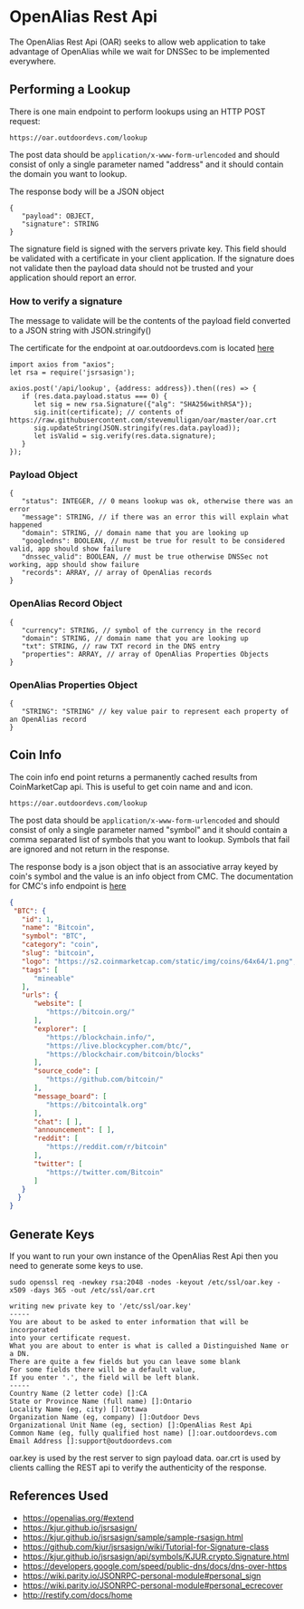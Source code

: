 # OpenAlias Rest Api

The OpenAlias Rest Api (OAR) seeks to allow web application to take advantage of OpenAlias while we wait for DNSSec to be implemented everywhere.

## Performing a Lookup

There is one main endpoint to perform lookups using an HTTP POST request:

`https://oar.outdoordevs.com/lookup`

The post data should be `application/x-www-form-urlencoded` and should consist of only a single parameter named "address" and it should contain the domain you want to lookup.

The response body will be a JSON object
```
{
   "payload": OBJECT,
   "signature": STRING
}
```
The signature field is signed with the servers private key. This field should be validated with a certificate in your client application. If the signature does not validate then the payload data should not be trusted and your application should report an error. 


### How to verify a signature

The message to validate will be the contents of the payload field converted to a JSON string with JSON.stringify()

The certificate for the endpoint at oar.outdoordevs.com is located [here](https://raw.githubusercontent.com/stevemulligan/oar/master/oar.crt) 


```
import axios from "axios";
let rsa = require('jsrsasign');

axios.post('/api/lookup', {address: address}).then((res) => {
   if (res.data.payload.status === 0) {
      let sig = new rsa.Signature({"alg": "SHA256withRSA"});
      sig.init(certificate); // contents of https://raw.githubusercontent.com/stevemulligan/oar/master/oar.crt
      sig.updateString(JSON.stringify(res.data.payload));
      let isValid = sig.verify(res.data.signature);
   }
});
```            

### Payload Object
```
{
   "status": INTEGER, // 0 means lookup was ok, otherwise there was an error
   "message": STRING, // if there was an error this will explain what happened
   "domain": STRING, // domain name that you are looking up
   "googledns": BOOLEAN, // must be true for result to be considered valid, app should show failure
   "dnssec_valid": BOOLEAN, // must be true otherwise DNSSec not working, app should show failure
   "records": ARRAY, // array of OpenAlias records
}
```

### OpenAlias Record Object
```
{
   "currency": STRING, // symbol of the currency in the record
   "domain": STRING, // domain name that you are looking up
   "txt": STRING, // raw TXT record in the DNS entry
   "properties": ARRAY, // array of OpenAlias Properties Objects
}
```

### OpenAlias Properties Object
```
{
   "STRING": "STRING" // key value pair to represent each property of an OpenAlias record
}
```

## Coin Info

The coin info end point returns a permanently cached results from CoinMarketCap api.  This is useful to get coin name and and icon.

`https://oar.outdoordevs.com/lookup`

The post data should be `application/x-www-form-urlencoded` and should consist of only a single parameter named "symbol" and it should contain a comma separated list of symbols that you want to lookup. Symbols that fail are ignored and not return in the response.

The response body is a json object that is an associative array keyed by coin's symbol and the value is an info object from CMC. The documentation for CMC's info endpoint is [here](https://pro.coinmarketcap.com/api/v1#operation/getV1CryptocurrencyInfo) 

```json
{
 "BTC": {
   "id": 1,
   "name": "Bitcoin",
   "symbol": "BTC",
   "category": "coin",
   "slug": "bitcoin",
   "logo": "https://s2.coinmarketcap.com/static/img/coins/64x64/1.png",
   "tags": [
      "mineable"
   ],
   "urls": {
      "website": [
         "https://bitcoin.org/"
      ],
      "explorer": [
         "https://blockchain.info/",
         "https://live.blockcypher.com/btc/",
         "https://blockchair.com/bitcoin/blocks"
      ],
      "source_code": [
         "https://github.com/bitcoin/"
      ],
      "message_board": [
         "https://bitcointalk.org"
      ],
      "chat": [ ],
      "announcement": [ ],
      "reddit": [
         "https://reddit.com/r/bitcoin"
      ],
      "twitter": [
         "https://twitter.com/Bitcoin"
      ]
   }
  }
}
```

## Generate Keys

If you want to run your own instance of the OpenAlias Rest Api then you need to generate some keys to use.

```
sudo openssl req -newkey rsa:2048 -nodes -keyout /etc/ssl/oar.key -x509 -days 365 -out /etc/ssl/oar.crt
```

```
writing new private key to '/etc/ssl/oar.key'
-----
You are about to be asked to enter information that will be incorporated
into your certificate request.
What you are about to enter is what is called a Distinguished Name or a DN.
There are quite a few fields but you can leave some blank
For some fields there will be a default value,
If you enter '.', the field will be left blank.
-----
Country Name (2 letter code) []:CA
State or Province Name (full name) []:Ontario
Locality Name (eg, city) []:Ottawa
Organization Name (eg, company) []:Outdoor Devs
Organizational Unit Name (eg, section) []:OpenAlias Rest Api
Common Name (eg, fully qualified host name) []:oar.outdoordevs.com
Email Address []:support@outdoordevs.com
```

oar.key is used by the rest server to sign payload data. oar.crt is used by clients calling the REST api to verify the authenticity of the response.


## References Used

- https://openalias.org/#extend
- https://kjur.github.io/jsrsasign/
- https://kjur.github.io/jsrsasign/sample/sample-rsasign.html
- https://github.com/kjur/jsrsasign/wiki/Tutorial-for-Signature-class
- https://kjur.github.io/jsrsasign/api/symbols/KJUR.crypto.Signature.html
- https://developers.google.com/speed/public-dns/docs/dns-over-https
- https://wiki.parity.io/JSONRPC-personal-module#personal_sign
- https://wiki.parity.io/JSONRPC-personal-module#personal_ecrecover
- http://restify.com/docs/home


